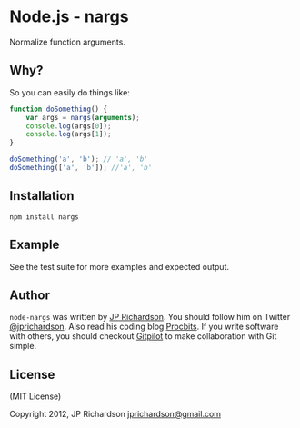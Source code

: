 Node.js - nargs
===============

Normalize function arguments.


Why?
----

So you can easily do things like:

```javascript
function doSomething() {
    var args = nargs(arguments);
    console.log(args[0]);
    console.log(args[1]);
}

doSomething('a', 'b'); // 'a', 'b'
doSomething(['a', 'b']); //'a', 'b'
```



Installation
------------

    npm install nargs



Example
------

See the test suite for more examples and expected output.



Author
------

`node-nargs` was written by [JP Richardson][aboutjp]. You should follow him on Twitter [@jprichardson][twitter]. Also read his coding blog [Procbits][procbits]. If you write software with others, you should checkout [Gitpilot][gitpilot] to make collaboration with Git simple.



License
-------

(MIT License)

Copyright 2012, JP Richardson   <jprichardson@gmail.com>


[aboutjp]: http://about.me/jprichardson
[twitter]: http://twitter.com/jprichardson
[procbits]: http://procbits.com
[gitpilot]: http://gitpilot.com